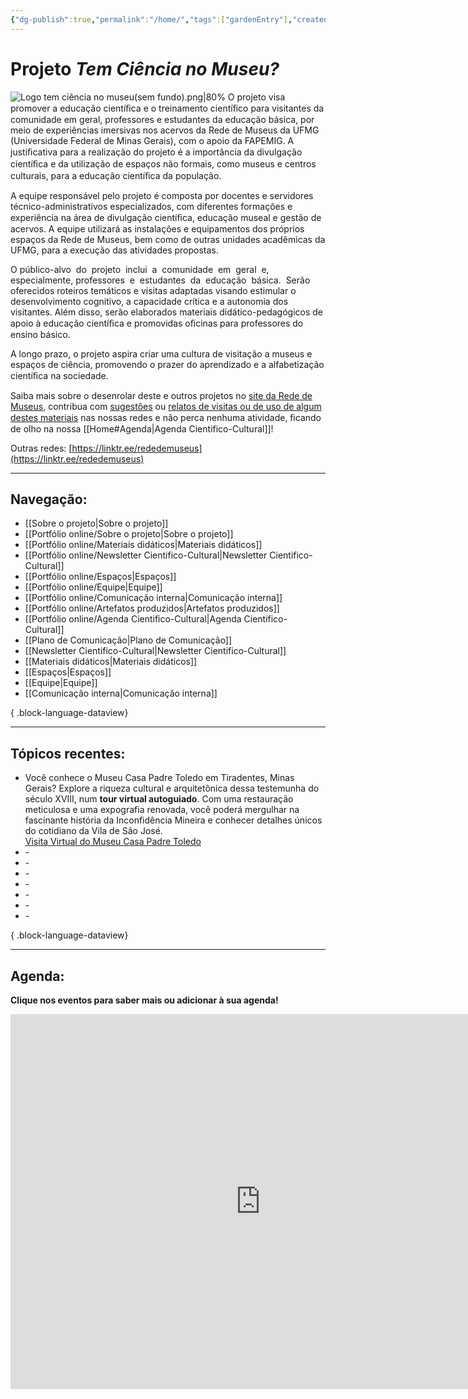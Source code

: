 ```yaml
---
{"dg-publish":true,"permalink":"/home/","tags":["gardenEntry"],"created":"2023-07-31T16:23:52.958-03:00","updated":"2023-08-24T10:55:38.891-03:00"}
---
```



# Projeto *Tem Ciência no Museu?*

![Logo tem ciência no museu(sem fundo).png|80%](/img/user/XX_Anexos/Logo%20tem%20ci%C3%AAncia%20no%20museu(sem%20fundo).png)
O projeto visa promover a educação cientíﬁca e o treinamento cientíﬁco para visitantes da comunidade em geral, professores e estudantes da educação básica, por meio de experiências imersivas nos acervos da Rede de Museus da UFMG (Universidade Federal de Minas Gerais), com o apoio da FAPEMIG. A justiﬁcativa para a realização do projeto é a importância da divulgação cientíﬁca e da utilização de espaços não formais, como museus e centros culturais, para a educação cientíﬁca da população.

A equipe responsável pelo projeto é composta por docentes e servidores técnico-administrativos especializados, com diferentes formações e experiência na área de divulgação cientíﬁca, educação museal e gestão de acervos. A equipe utilizará as instalações e equipamentos dos próprios espaços da Rede de Museus, bem como de outras unidades acadêmicas da UFMG, para a execução das atividades propostas.

O público-alvo  do  projeto  inclui  a  comunidade  em  geral  e, especialmente, professores  e  estudantes  da  educação  básica.  Serão  oferecidos roteiros temáticos e visitas adaptadas visando estimular o desenvolvimento cognitivo, a capacidade crítica e a autonomia dos visitantes. Além disso, serão elaborados materiais didático-pedagógicos de apoio à educação cientíﬁca e promovidas oﬁcinas para professores do ensino básico.

A longo prazo, o projeto aspira criar uma cultura de visitação a museus e espaços de ciência, promovendo o prazer do aprendizado e a alfabetização cientíﬁca na sociedade.

Saiba mais sobre o desenrolar deste e outros projetos no [site da Rede de Museus](https://www.ufmg.br/rededemuseus), contribua com [sugestões](https://www.menti.com/alo3cowakwfd) ou [relatos de visitas ou de uso de algum destes materiais](https://www.menti.com/al35t98c8ytc) nas nossas redes e não perca nenhuma atividade, ﬁcando de olho na nossa [[Home#Agenda\|Agenda Cientifico-Cultural]]!

Outras redes: [https://linktr.ee/rededemuseus](https://linktr.ee/rededemuseus)

***
## Navegação:

- [[Sobre o projeto\|Sobre o projeto]]
- [[Portfólio online/Sobre o projeto\|Sobre o projeto]]
- [[Portfólio online/Materiais didáticos\|Materiais didáticos]]
- [[Portfólio online/Newsletter Cientifico-Cultural\|Newsletter Cientifico-Cultural]]
- [[Portfólio online/Espaços\|Espaços]]
- [[Portfólio online/Equipe\|Equipe]]
- [[Portfólio online/Comunicação interna\|Comunicação interna]]
- [[Portfólio online/Artefatos produzidos\|Artefatos produzidos]]
- [[Portfólio online/Agenda Cientifico-Cultural\|Agenda Cientifico-Cultural]]
- [[Plano de Comunicação\|Plano de Comunicação]]
- [[Newsletter Cientifico-Cultural\|Newsletter Cientifico-Cultural]]
- [[Materiais didáticos\|Materiais didáticos]]
- [[Espaços\|Espaços]]
- [[Equipe\|Equipe]]
- [[Comunicação interna\|Comunicação interna]]

{ .block-language-dataview}
***
## Tópicos recentes:

- Você conhece o Museu Casa Padre Toledo em Tiradentes, Minas Gerais? Explore a riqueza cultural e arquitetônica dessa testemunha do século XVIII, num **tour virtual autoguiado**. Com uma restauração meticulosa e uma expografia renovada, você poderá mergulhar na fascinante história da Inconfidência Mineira e conhecer detalhes únicos do cotidiano da Vila de São José.<br> <i class="fa-regular fa-hand-point-right fa-lg" style="color: #183c4d;" title="Temas centrais"></i> [Visita Virtual do Museu Casa Padre Toledo](https://temciencianomuseuwiki.vercel.app/03-espacos/museu-casa-padre-toledo/#:~:text=campustiradentes/2023/06/-,Visita%20Virtual,-Connected%20Pages)
- \-
- \-
- \-
- \-
- \-
- \-
- \-

{ .block-language-dataview}

***
## Agenda:

**Clique nos eventos para saber mais ou adicionar à sua agenda!**
<iframe src="https://calendar.google.com/calendar/embed?src=df7ace29b2d09f0663adbbbbfccb5833c369ae3ffbc867d1dbab5c5fe699cc8f%40group.calendar.google.com&ctz=America%2FSao_Paulo" style="border: 0" width="800" height="600" frameborder="0" scrolling="no"></iframe>

